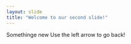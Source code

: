 ```yaml
---
layout: slide
title: "Welcome to our second slide!"
---
```

Somethinge new
Use the left arrow to go back!
